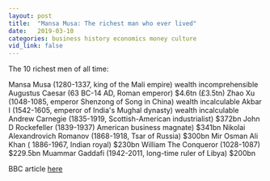 ```yaml
---
layout: post
title:  "Mansa Musa: The richest man who ever lived"
date:   2019-03-10
categories: business history economics money culture
vid_link: false
---
```


The 10 richest men of all time:

Mansa Musa (1280-1337, king of the Mali empire) wealth incomprehensible
Augustus Caesar (63 BC-14 AD, Roman emperor) $4.6tn (£3.5tn)
Zhao Xu (1048-1085, emperor Shenzong of Song in China) wealth incalculable
Akbar I (1542-1605, emperor of India's Mughal dynasty) wealth incalculable
Andrew Carnegie (1835-1919, Scottish-American industrialist) $372bn
John D Rockefeller (1839-1937) American business magnate) $341bn
Nikolai Alexandrovich Romanov (1868-1918, Tsar of Russia) $300bn
Mir Osman Ali Khan ( 1886-1967, Indian royal) $230bn
William The Conqueror (1028-1087) $229.5bn
Muammar Gaddafi (1942-2011, long-time ruler of Libya) $200bn


BBC article [here]

[here]: //www.bbc.co.uk/news/world-africa-47379458
